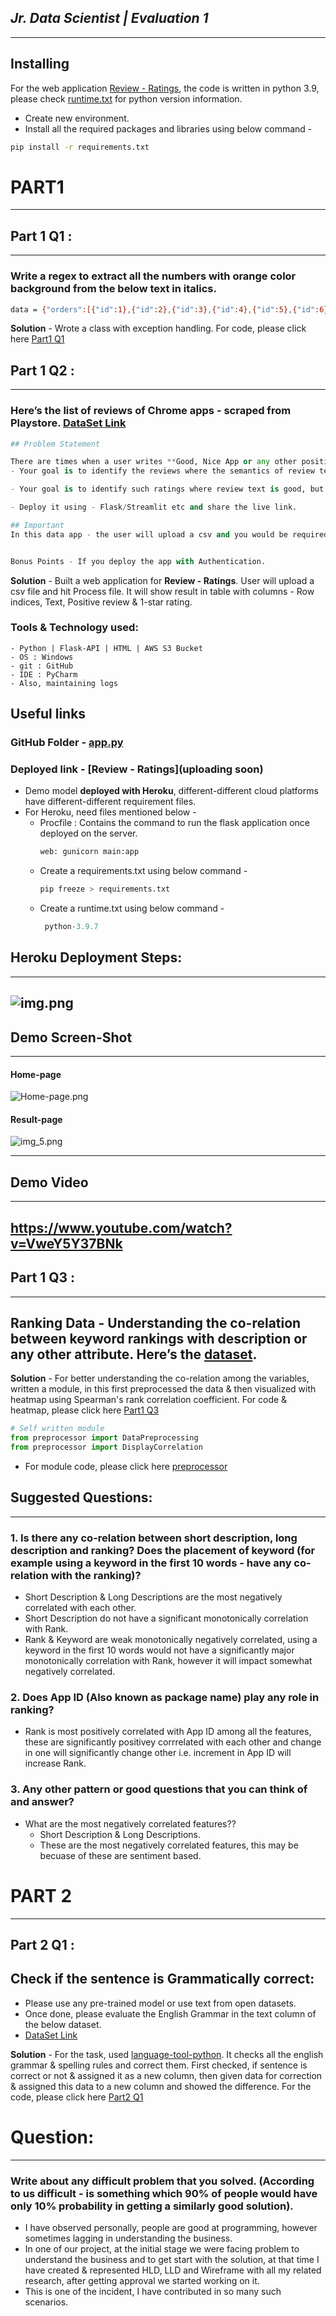 *Jr. Data Scientist | Evaluation 1*
-
---

Installing
-
For the web application [Review - Ratings](link), the code is written in python 3.9, please check [runtime.txt](https://github.com/VkasRajpurohit/Jr-Data-Scientist-Evaluation1/blob/main/Part1/Que_2/runtime.txt) for python version information.

- Create new environment.
- Install all the required packages and libraries using below command -  
```bash
pip install -r requirements.txt
```


# PART1

---
Part 1 Q1 :
-
---
### Write a regex to extract all the numbers with orange color background from the below text in italics.

```bash
data = {"orders":[{"id":1},{"id":2},{"id":3},{"id":4},{"id":5},{"id":6},{"id":7},{"id":8},{"id":9},{"id":10},{"id":11},{"id":648},{"id":649},{"id":650},{"id":651},{"id":652},{"id":653}],"errors":[{"code":3,"message":"[PHP Warning #2] count(): Parameter must be an array or an object that implements Countable (153)"}]}
```
**Solution** - Wrote a class with exception handling. For code, please click here [Part1 Q1](https://github.com/VkasRajpurohit/Jr-Data-Scientist-Evaluation1/tree/main/Part1/Que_1)




Part 1 Q2 :
-
---

### Here’s the list of reviews of Chrome apps - scraped from Playstore.  [DataSet Link](https://drive.google.com/file/d/1SuiFw4MYxOBlqsRgyXLfch28-gzx8bX6/view)

```python
## Problem Statement 

There are times when a user writes **Good, Nice App or any other positive text**, in the review and gives 1-star rating. 
- Your goal is to identify the reviews where the semantics of review text does not match rating. 

- Your goal is to identify such ratings where review text is good, but rating is negative- so that the support team can point this to users. 

- Deploy it using - Flask/Streamlit etc and share the live link. 

## Important
In this data app - the user will upload a csv and you would be required to display the reviews where the content doesn’t match ratings. This csv will be in the same format as the DataSet Link


Bonus Points - If you deploy the app with Authentication. 
```

**Solution** - Built a web application for **Review - Ratings**. User will upload a csv file and hit Process file. It will show result in table with columns - Row indices, Text, Positive review & 1-star rating.

### Tools & Technology used: 

```
- Python | Flask-API | HTML | AWS S3 Bucket
- OS : Windows
- git : GitHub
- IDE : PyCharm
- Also, maintaining logs
```
## Useful links

### GitHub Folder - [app.py](https://github.com/VkasRajpurohit/Jr-Data-Scientist-Evaluation1/tree/main/Part1/Que_2)

### Deployed link - [Review - Ratings](uploading soon)

  
- Demo model **deployed with Heroku**, different-different cloud platforms have different-different requirement files.
- For Heroku, need files mentioned below -
  - Procfile : Contains the command to run the flask application once deployed on the server.
    ```python
    web: gunicorn main:app
    ```
  - Create a requirements.txt using below command -
    ```python 
    pip freeze > requirements.txt
    ```
  - Create a runtime.txt using below command -  
    ```python
     python-3.9.7
     ```

Heroku Deployment Steps:
-
---
![img.png](img_1.png)
---




Demo Screen-Shot
-
---
#### Home-page
![Home-page.png](img.png)

#### Result-page
![img_5.png](img_5.png)

---

Demo Video
-
---
https://www.youtube.com/watch?v=VweY5Y37BNk
---



Part 1  Q3 :
-
---
Ranking Data - Understanding the co-relation between keyword rankings with description or any other attribute. Here’s the [dataset](https://drive.google.com/file/d/1yuDyU7EjJ8Nai83FDdIF2w4inm17NzBF/view). 
-
**Solution**  - For better understanding the co-relation among the variables, written a module, in this first preprocessed the data & then visualized with heatmap using Spearman's rank correlation coefficient. For code & heatmap, please click here [Part1 Q3](https://github.com/VkasRajpurohit/Jr-Data-Scientist-Evaluation1/tree/main/Part1/Que_3)

```python
# Self written module
from preprocessor import DataPreprocessing
from preprocessor import DisplayCorrelation
```
- For module code, please click here [preprocessor](https://github.com/VkasRajpurohit/Jr-Data-Scientist-Evaluation1/blob/main/Part1/Que_3/preprocessor.py)

## Suggested Questions:

---
### 1. Is there any co-relation between short description, long description and ranking? Does the placement of keyword (for example using a keyword in the first 10 words - have any co-relation with the ranking)?

- Short Description & Long Descriptions are the most negatively correlated with each other.
- Short Description do not have a significant monotonically correlation with Rank.
- Rank & Keyword are weak monotonically negatively correlated, using a keyword in the first 10 words would not have a significantly major monotonically correlation with Rank, however it will impact somewhat negatively correlated.


### 2. Does App ID (Also known as package name) play any role in ranking?  

- Rank is most positively correlated with App ID among all the features, these are significantly positivey corrrelated with each other and change in one will significantly change other i.e. increment in App ID will increase Rank.


### 3. Any other pattern or good questions that you can think of and answer?

- What are the most negatively correlated features??
  - Short Description & Long Descriptions.
  - These are the most negatively correlated features, this may be becuase of these are sentiment based.


# PART 2

---
## Part 2  Q1 :

## Check if the sentence is Grammatically correct: 

- Please use any pre-trained model or use text from open datasets. 
- Once done, please evaluate the English Grammar in the text column of the below dataset.
- [DataSet Link](https://drive.google.com/file/d/1LTI5KNqPrtxrYRgJk2AxI30KgYyNcRpD/view)


**Solution**  - For the task, used [language-tool-python](https://pypi.org/project/language-tool-python/). It checks all the english grammar & spelling rules and correct them. First checked, if sentence is correct or not & assigned it as a new column, then given data for correction & assigned this data to a new column and showed the difference. For the code, please click here [Part2 Q1](https://github.com/VkasRajpurohit/Jr-Data-Scientist-Evaluation1/tree/main/Part2)

# Question:

---
### Write about any difficult problem that you solved. (According to us difficult - is something which 90% of people would have only 10% probability in getting a similarly good solution).

- I have observed personally, people are good at programming, however sometimes lagging in understanding the business.
- In one of our project, at the initial stage we were facing problem to understand the business and to get start with the solution, at that time I have created & represented HLD, LLD and Wireframe with all my related research, after getting approval we started working on it.
- This is one of the incident, I have contributed in so many such scenarios.